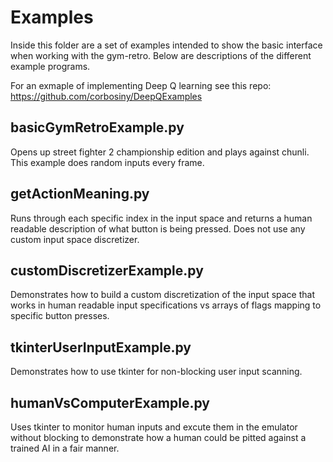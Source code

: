# Examples

Inside this folder are a set of examples intended to show the basic interface when working with the gym-retro. Below are descriptions of the different example programs.

For an exmaple of implementing Deep Q learning see this repo: https://github.com/corbosiny/DeepQExamples

## basicGymRetroExample.py
Opens up street fighter 2 championship edition and plays against chunli. This example does random inputs every frame.

## getActionMeaning.py
Runs through each specific index in the input space and returns a human readable description of what button is being pressed. Does not use any custom input space discretizer.

## customDiscretizerExample.py
Demonstrates how to build a custom discretization of the input space that works in human readable input specifications vs arrays of flags mapping to specific button presses.

## tkinterUserInputExample.py
Demonstrates how to use tkinter for non-blocking user input scanning.

## humanVsComputerExample.py
Uses tkinter to monitor human inputs and excute them in the emulator without blocking to demonstrate how a human could be pitted against a trained AI in a fair manner.